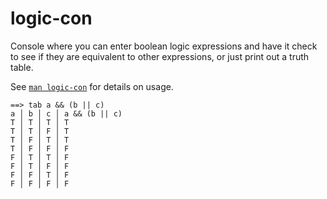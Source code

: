 # logic-con

Console where you can enter boolean logic expressions and have it check to see
if they are equivalent to other expressions, or just print out a truth table.

See [`man logic-con`][1] for details on usage.

    ==> tab a && (b || c)
    a │ b │ c │ a && (b || c)
    T │ T │ T │ T
    T │ T │ F │ T
    T │ F │ T │ T
    T │ F │ F │ F
    F │ T │ T │ F
    F │ T │ F │ F
    F │ F │ T │ F
    F │ F │ F │ F


[1]: mansrc/logic-con.md
